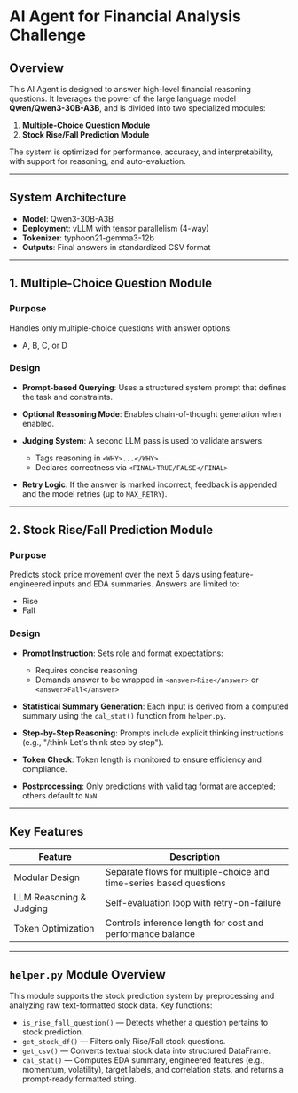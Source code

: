 # AI Agent for Financial Analysis Challenge

## Overview

This AI Agent is designed to answer high-level financial reasoning questions. It leverages the power of the large language model **Qwen/Qwen3-30B-A3B**, and is divided into two specialized modules:

1. **Multiple-Choice Question Module**
2. **Stock Rise/Fall Prediction Module**

The system is optimized for performance, accuracy, and interpretability, with support for reasoning, and auto-evaluation.

---

## System Architecture

* **Model**: Qwen3-30B-A3B
* **Deployment**: vLLM with tensor parallelism (4-way)
* **Tokenizer**: typhoon21-gemma3-12b
* **Outputs**: Final answers in standardized CSV format

---

## 1. Multiple-Choice Question Module

### Purpose

Handles only multiple-choice questions with answer options:

* A, B, C, or D

### Design

* **Prompt-based Querying**: Uses a structured system prompt that defines the task and constraints.
* **Optional Reasoning Mode**: Enables chain-of-thought generation when enabled.
* **Judging System**: A second LLM pass is used to validate answers:

  * Tags reasoning in `<WHY>...</WHY>`
  * Declares correctness via `<FINAL>TRUE/FALSE</FINAL>`
* **Retry Logic**: If the answer is marked incorrect, feedback is appended and the model retries (up to `MAX_RETRY`).

---

## 2. Stock Rise/Fall Prediction Module

### Purpose

Predicts stock price movement over the next 5 days using feature-engineered inputs and EDA summaries. Answers are limited to:

* Rise
* Fall

### Design

* **Prompt Instruction**: Sets role and format expectations:

  * Requires concise reasoning
  * Demands answer to be wrapped in `<answer>Rise</answer>` or `<answer>Fall</answer>`
* **Statistical Summary Generation**: Each input is derived from a computed summary using the `cal_stat()` function from `helper.py`.
* **Step-by-Step Reasoning**: Prompts include explicit thinking instructions (e.g., "/think Let's think step by step").
* **Token Check**: Token length is monitored to ensure efficiency and compliance.
* **Postprocessing**: Only predictions with valid tag format are accepted; others default to `NaN`.


---

## Key Features

| Feature                     | Description                                                             |
| --------------------------- | ----------------------------------------------------------------------- |
| Modular Design              | Separate flows for multiple-choice and time-series based questions      |
| LLM Reasoning & Judging     | Self-evaluation loop with retry-on-failure                              |
| Token Optimization          | Controls inference length for cost and performance balance              |

---

## `helper.py` Module Overview

This module supports the stock prediction system by preprocessing and analyzing raw text-formatted stock data. Key functions:

* `is_rise_fall_question()` — Detects whether a question pertains to stock prediction.
* `get_stock_df()` — Filters only Rise/Fall stock questions.
* `get_csv()` — Converts textual stock data into structured DataFrame.
* `cal_stat()` — Computes EDA summary, engineered features (e.g., momentum, volatility), target labels, and correlation stats, and returns a prompt-ready formatted string.

